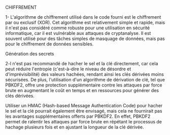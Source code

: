 CHIFFREMENT

1- L'algorithme de chiffrement utilisé dans le code fourni est le chiffrement par ou exclusif (XOR).
Cet algorithme est relativement simple et rapide, mais il n'est pas considéré comme robuste pour une utilisation en sécurité informatique, car il est vulnérable aux attaques de cryptanalyse. Il est souvent utilisé pour des tâches simples de masquage de données, mais pas pour le chiffrement de données sensibles.

Génération des secrets

2-l n'est pas recommandé de hacher le sel et la clé directement, car cela peut réduire l'entropie (c'est-à-dire le niveau de désordre et d'imprévisibilité) des valeurs hachées, rendant ainsi les clés dérivées moins sécurisées. De plus, l'utilisation d'un algorithme de dérivation de clé, tel que PBKDF2, offre une protection supplémentaire contre les attaques par force brute en augmentant le coût en temps et en ressources pour générer des clés dérivées.

Utiliser un HMAC (Hash-based Message Authentication Code) pour hacher le sel et la clé pourrait également être envisagé, mais cela ne fournirait pas les avantages supplémentaires offerts par PBKDF2. En effet, PBKDF2 permet de ralentir les attaques par force brute en répétant le processus de hachage plusieurs fois et en ajustant la longueur de la clé dérivée.